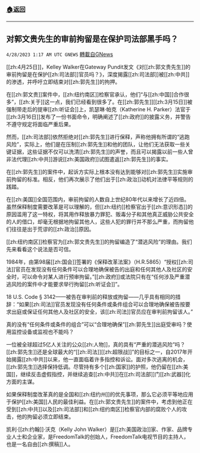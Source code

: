 ###  [:house:返回](README.md)
---


## 对郭文贵先生的审前拘留是在保护司法部黑手吗？
`4/28/2023 1:17 AM UTC GNEWS` [轉載自GNews](https://gnews.org/articles/1258282)

[[zh:4月25日]]，Kelley Walker在Gateway Pundit发文《对[[zh:郭文贵先生]]的审前拘留是在保护[[zh:司法部]]官员吗？》，深度揭露[[zh:司法部]]被[[zh:中共]]的渗透，并呼吁立即结束对[[zh:郭先生]]的拘押。

在[[zh:郭文贵]]案件中，[[zh:纽约南区]]检察官承认，他们“与[[zh:中国]]合作很多”，[[zh:关于]]这一点，我们已经看到很多了。在[[zh:郭先生]][[zh:3月15日]]被强制带走后的提审[[zh:听证会]]上，凯瑟琳·帕克（Katherine H. Parker）法官于[[zh:3月16日]]发布了一份书面命令，明确阐述了[[zh:政府]]的披露义务，并警告不遵守规定将面临严重后果。

然而，[[zh:司法部]]依然拒绝对[[zh:郭先生]]进行保释，声称他拥有所谓的“逃跑风险”，实际上，他们是在压制[[zh:郭先生]]和他的团队，让他们无法获取一些关键证据，这些证据不仅可以洗清[[zh:郭先生]]的声誉，而且可以揭露以前一些人曾非法代理[[zh:中共]]游说[[zh:美国政府]]试图遣返[[zh:郭先生]]的事实。

在[[zh:郭先生]]的案件中，起诉方实际上根本没有达到能够对[[zh:郭先生]]实施审前拘留的标准。相反，他们再次展示了他们出于[[zh:政治]]动机对法律平等规则的践踏。

在[[zh:美国]]全国范围内，审前拘留的人数自上世纪80年代以来增长了近四倍。虽然保释制度需要改革是可以理解的，但[[zh:纽约]]检察官出于[[zh:意识形态]]的原因滥用了这一特权，将其用作释放暴力罪犯、贩毒分子和其他真正威胁公共安全的人的借口，却毫无根据地拘留其他人，这些人犯的罪行并不那么严重，而拘留他们往往是出于荒谬的[[zh:政治]]原因。

[[zh:纽约南区]]检察官为[[zh:郭文贵先生]]的拘留编造了“潜逃风险”的理由。我们先来看看这个说法是否可信。

1984年，由第98届[[zh:国会]]签署的《保释改革法案》（H.R.5865）“授权[[zh:司法]]官员在发现没有任何条件可以合理地确保被告的出庭和任何其他人及社区的安全时，可以命令对某人进行预审拘留。”[[zh:政府]]或法院只有在“任何涉及严重潜逃风险的案件中才能要求举行拘留[[zh:听证会]]”。

18 U.S. Code § 3142——被告在审判前的释放或拘留——几乎具有相同的措辞：“如果[[zh:司法]]官员发现没有任何条件或条件组合可以合理地确保被告按要求出庭或保证任何其他人及社区的安全，该[[zh:司法]]官员应在审判前拘留该人。”

真的没有“任何条件或条件的组合”可以“合理地确保”[[zh:郭先生]]出庭受审吗？使用监控设备或监视也不能吗？

一位被全球超过5亿人关注的公众[[zh:人物]]，真的具有“严重的潜逃风险”吗？[[zh:郭先生]]还是全球最大的“[[zh:司法]][[zh:超限战]]”的目标之一，自2017年开始揭露[[zh:中共]]以来，他一直面临着许多指控和诉讼。面对多次逃离的机会，[[zh:郭先生]]选择保持低调。尽管持有多个[[zh:国家]]的护照，他仍留在[[zh:美国]]，继续反击虚假指控，并继续追查[[zh:中共]]在[[zh:司法部]]门[[zh:武器]]化方面的主谋。

如果保释制度改革真的是全国和[[zh:纽约州]]的优先事项，那么它必须平等地应用于保护[[zh:美国]]人民的最佳利益。在[[zh:郭文贵先生]]的案件中，考虑到他正在受到[[zh:中共]]以及[[zh:司法部]]和[[zh:纽约南区]]检察官内部的腐败个人的攻击，他的拘留必须立即结束。

凯利·[[zh:约翰]]·沃克（Kelly John Walker）是[[zh:美国政治]]家、作家、品牌专业人士和企业家，是FreedomTalk的创始人，FreedomTalk电视节目的主持人，也是一名自由[[zh:撰稿]]人。
